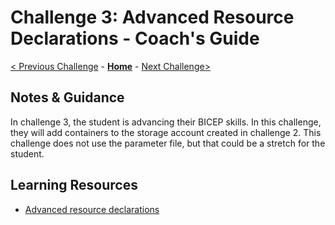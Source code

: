# Challenge 3: Advanced Resource Declarations - Coach's Guide

[< Previous Challenge](./Solution-02.md) - **[Home](./README.md)** - [Next Challenge>](./Solution-04.md)

## Notes & Guidance

In challenge 3, the student is advancing their BICEP skills.  In this challenge, they will
add containers to the storage account created in challenge 2.  This challenge does not
use the parameter file, but that could be a stretch for the student.

## Learning Resources

- [Advanced resource declarations](https://learn.microsoft.com/en-us/azure/azure-resource-manager/bicep/resource-declaration?tabs=azure-powershell)
